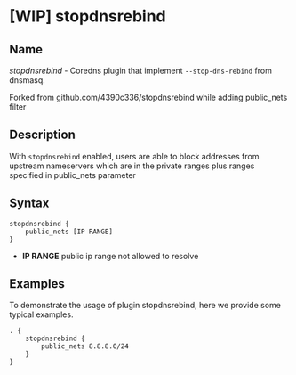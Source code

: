 # [WIP] stopdnsrebind

## Name

*stopdnsrebind* - Coredns plugin that implement `--stop-dns-rebind` from dnsmasq.

Forked from github.com/4390c336/stopdnsrebind while adding public_nets filter

## Description

With `stopdnsrebind` enabled, users are able to block addresses from upstream nameservers which are in the private ranges plus ranges specified in public_nets parameter

## Syntax

```
stopdnsrebind {
    public_nets [IP RANGE]
}
```

- **IP RANGE** public ip range not allowed to resolve

## Examples

To demonstrate the usage of plugin stopdnsrebind, here we provide some typical examples.

~~~ corefile
. {
    stopdnsrebind {
        public_nets 8.8.8.0/24
    }
}
~~~
